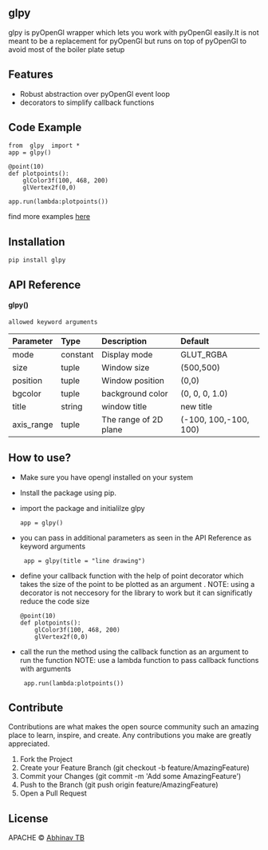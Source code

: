 ## glpy

glpy is pyOpenGl wrapper which lets you work with pyOpenGl easily.It is not meant to be a replacement for pyOpenGl but runs on top of pyOpenGl to avoid most of the boiler plate setup

## Features

 - Robust abstraction over pyOpenGl event loop
 - decorators to simplify callback functions

## Code Example

 
    from  glpy  import *
    app = glpy()
    
    @point(10)
    def plotpoints():
	    glColor3f(100, 468, 200)
	    glVertex2f(0,0)
	    
    app.run(lambda:plotpoints())


find more examples [here](https://github.com/abhinav-TB/glpy/tree/master/examples)
  

## Installation

    pip install glpy


## API Reference

#### glpy() 

```
allowed keyword arguments
```

| Parameter | Type     | Description                | Default               |
| :-------- | :------- | :------------------------- | :------------------------- |
   mode     | constant | Display mode               | GLUT_RGBA
   size     | tuple    | Window size                | (500,500)
   position | tuple    | Window position            | (0,0)
   bgcolor  | tuple    | background color           | (0, 0, 0, 1.0)
   title    | string   | window title               | new title
axis_range  | tuple    | The range of 2D plane      | (-100, 100,-100, 100)
 

## How to use?

 - Make sure you have opengl installed on your system
 - Install the package using  pip.
 - import the package and initialilze glpy
 
   `app = glpy()`
 - you can pass in additional parameters as seen in the API Reference as keyword arguments

   ``` app = glpy(title = "line drawing")```
  - define your callback function with the help of point decorator which takes the size of the     point to be plotted as an argument . NOTE: using a decorator is not neccesory for the library to work but it can significatly reduce the code size
	``` 
    @point(10)
    def plotpoints():
	    glColor3f(100, 468, 200)
	    glVertex2f(0,0)
	```
- call the run the method using the callback function as  an argument to run the function
NOTE: use a lambda function to pass callback functions with arguments

    ``` app.run(lambda:plotpoints())```


## Contribute

Contributions are what makes the open source community such an amazing place to learn, inspire, and create. Any contributions you make are greatly appreciated.

 1. Fork the Project
 2.  Create your Feature Branch (git checkout -b feature/AmazingFeature)
 3. Commit your Changes (git commit -m 'Add some AmazingFeature')
 4.  Push to the Branch (git push origin feature/AmazingFeature)
 5. Open a Pull Request

  

## License
APACHE © [Abhinav TB ](https://github.com/abhinav-TB)


